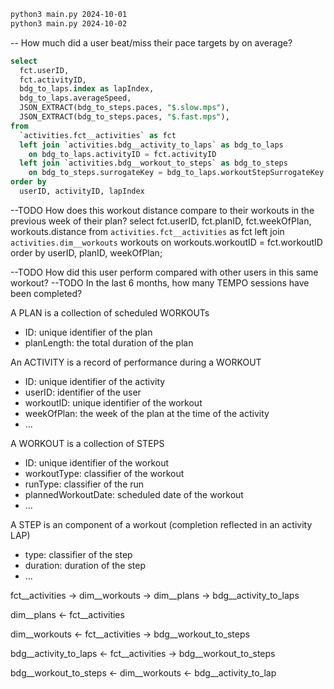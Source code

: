 ```bash
python3 main.py 2024-10-01
python3 main.py 2024-10-02
```

-- How much did a user beat/miss their pace targets by on average?
```SQL
select
  fct.userID,
  fct.activityID,
  bdg_to_laps.index as lapIndex,
  bdg_to_laps.averageSpeed,
  JSON_EXTRACT(bdg_to_steps.paces, "$.slow.mps"),
  JSON_EXTRACT(bdg_to_steps.paces, "$.fast.mps"),
from
  `activities.fct__activities` as fct
  left join `activities.bdg__activity_to_laps` as bdg_to_laps
    on bdg_to_laps.activityID = fct.activityID
  left join `activities.bdg__workout_to_steps` as bdg_to_steps
    on bdg_to_steps.surrogateKey = bdg_to_laps.workoutStepSurrogateKey
order by
  userID, activityID, lapIndex
```

--TODO How does this workout distance compare to their workouts in the previous week of their plan?
select
  fct.userID,
  fct.planID,
  fct.weekOfPlan,
  workouts.distance
from
  `activities.fct__activities` as fct
  left join `activities.dim__workouts` workouts
    on workouts.workoutID = fct.workoutID
order by
  userID, planID, weekOfPlan;


--TODO How did this user perform compared with other users in this same workout?
--TODO In the last 6 months, how many TEMPO sessions have been completed?



A PLAN is a collection of scheduled WORKOUTs
- ID: unique identifier of the plan
- planLength: the total duration of the plan

An ACTIVITY is a record of performance during a WORKOUT
- ID: unique identifier of the activity
- userID: identifier of the user
- workoutID: unique identifier of the workout
- weekOfPlan: the week of the plan at the time of the activity
- ...

A WORKOUT is a collection of STEPS
- ID: unique identifier of the workout
- workoutType: classifier of the workout
- runType: classifier of the run
- plannedWorkoutDate: scheduled date of the workout
- ...

A STEP is an component of a workout (completion reflected in an activity LAP)
- type: classifier of the step
- duration: duration of the step
- ...

fct__activities
-> dim__workouts
-> dim__plans
-> bdg__activity_to_laps

dim__plans
<- fct__activities

dim__workouts
<- fct__activities
-> bdg__workout_to_steps

bdg__activity_to_laps
<- fct__activities
-> bdg__workout_to_steps

bdg__workout_to_steps
<- dim__workouts
<- bdg__activity_to_lap 